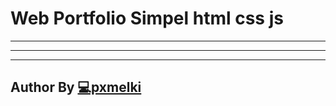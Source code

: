 # Web Portfolio Simpel html css js

---

---

---

## Author By [💻pxmelki](https://github.com/pxmelki)
